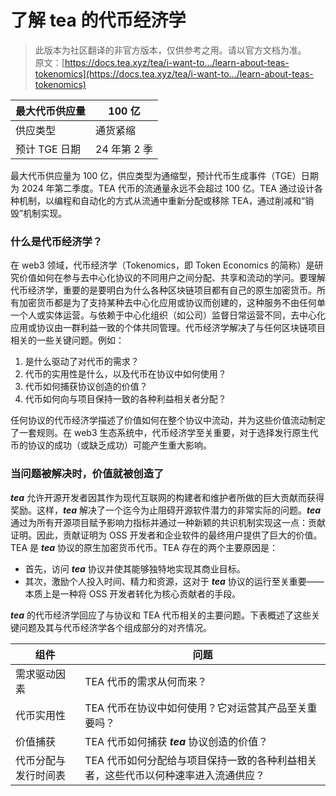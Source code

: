 # 了解 tea 的代币经济学

> 此版本为社区翻译的非官方版本，仅供参考之用。请以官方文档为准。\
> 原文：[https://docs.tea.xyz/tea/i-want-to.../learn-about-teas-tokenomics](https://docs.tea.xyz/tea/i-want-to.../learn-about-teas-tokenomics)

| 最大代币供应量   | 100 亿     |
| --------- | --------- |
| 供应类型      | 通货紧缩      |
| 预计 TGE 日期 | 24 年第 2 季 |

最大代币供应量为 100 亿，供应类型为通缩型，预计代币生成事件（TGE）日期为 2024 年第二季度。TEA 代币的流通量永远不会超过 100 亿。TEA 通过设计各种机制，以编程和自动化的方式从流通中重新分配或移除 TEA，通过削减和“销毁”机制实现。

### 什么是代币经济学？

在 web3 领域，代币经济学（Tokenomics，即 Token Economics 的简称）是研究价值如何在参与去中心化协议的不同用户之间分配、共享和流动的学问。要理解代币经济学，重要的是要明白为什么各种区块链项目都有自己的原生加密货币。所有加密货币都是为了支持某种去中心化应用或协议而创建的，这种服务不由任何单一个人或实体运营。与依赖于中心化组织（如公司）监督日常运营不同，去中心化应用或协议由一群利益一致的个体共同管理。代币经济学解决了与任何区块链项目相关的一些关键问题。例如：

1. 是什么驱动了对代币的需求？
2. 代币的实用性是什么，以及代币在协议中如何使用？
3. 代币如何捕获协议创造的价值？
4. 代币如何向与项目保持一致的各种利益相关者分配？

任何协议的代币经济学描述了价值如何在整个协议中流动，并为这些价值流动制定了一套规则。在 web3 生态系统中，代币经济学至关重要，对于选择发行原生代币的协议的成功（或缺乏成功）可能产生重大影响。

### 当问题被解决时，价值就被创造了

_**tea**_ 允许开源开发者因其作为现代互联网的构建者和维护者所做的巨大贡献而获得奖励。这样，_**tea**_ 解决了一个迄今为止阻碍开源软件潜力的非常实际的问题。_**tea**_ 通过为所有开源项目赋予影响力指标并通过一种新颖的共识机制实现这一点：贡献证明。因此，贡献证明为 OSS 开发者和企业软件的最终用户提供了巨大的价值。TEA 是 _**tea**_ 协议的原生加密货币代币。TEA 存在的两个主要原因是：

* 首先，访问 _**tea**_ 协议并使其能够独特地实现其商业目标。
* 其次，激励个人投入时间、精力和资源，这对于 _**tea**_ 协议的运行至关重要——本质上是一种将 OSS 开发者转化为核心贡献者的手段。

_**tea**_ 的代币经济学回应了与协议和 TEA 代币相关的主要问题。下表概述了这些关键问题及其与代币经济学各个组成部分的对齐情况。

| 组件         | 问题                                          |
| ---------- | ------------------------------------------- |
| 需求驱动因素     | TEA 代币的需求从何而来？                              |
| 代币实用性      | TEA 代币在协议中如何使用？它对运营其产品至关重要吗？                |
| 价值捕获       | TEA 代币如何捕获 _**tea**_ 协议创造的价值？               |
| 代币分配与发行时间表 | TEA 代币如何分配给与项目保持一致的各种利益相关者，这些代币以何种速率进入流通供应？ |

